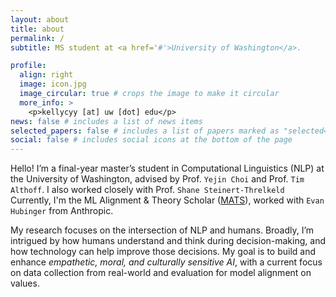 ```yaml
---
layout: about
title: about
permalink: /
subtitle: MS student at <a href='#'>University of Washington</a>.

profile:
  align: right
  image: icon.jpg
  image_circular: true # crops the image to make it circular
  more_info: >
    <p>kellycyy [at] uw [dot] edu</p>
news: false # includes a list of news items
selected_papers: false # includes a list of papers marked as "selected={true}"
social: false # includes social icons at the bottom of the page
---
```


<!-- Write your biography here. Tell the world about yourself. Link to your favorite [subreddit](http://reddit.com). You can put a picture in, too. The code is already in, just name your picture `prof_pic.jpg` and put it in the `img/` folder.

Put your address / P.O. box / other info right below your picture. You can also disable any of these elements by editing `profile` property of the YAML header of your `_pages/about.md`. Edit `_bibliography/papers.bib` and Jekyll will render your [publications page](/al-folio/publications/) automatically.

Link to your social media connections, too. This theme is set up to use [Font Awesome icons](https://fontawesome.com/) and [Academicons](https://jpswalsh.github.io/academicons/), like the ones below. Add your Facebook, Twitter, LinkedIn, Google Scholar, or just disable all of them. -->

Hello! I’m a final-year master’s student in Computational Linguistics (NLP) at the University of Washington, advised by Prof. `Yejin Choi` and Prof. `Tim Althoff`. I also worked closely with Prof. `Shane Steinert-Threlkeld` Currently, I'm the ML Alignment & Theory Scholar ([MATS](https://www.matsprogram.org/)), worked with `Evan Hubinger` from Anthropic.

My research focuses on the intersection of NLP and humans. Broadly, I’m intrigued by how humans understand and think during decision-making, and how technology can help improve those decisions. My goal is to build and enhance *empathetic, moral, and culturally sensitive AI*, with a current focus on data collection from real-world and evaluation for model alignment on values.